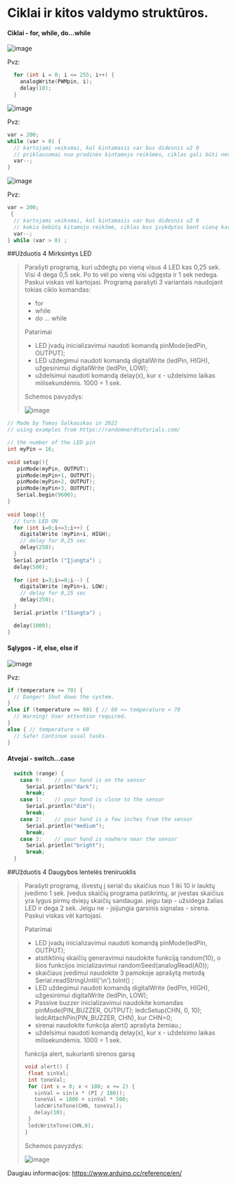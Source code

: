 # Ciklai ir kitos valdymo struktūros. 

#### Ciklai - for, while, do...while

![image](https://user-images.githubusercontent.com/67558835/183753210-35127bf2-3961-4f98-b37a-3b6cc84324db.png)

Pvz:
```C
  for (int i = 0; i <= 255; i++) {
    analogWrite(PWMpin, i);
    delay(10);
  }
```

![image](https://user-images.githubusercontent.com/67558835/183755391-1eb0c69a-6688-4d2f-9682-b0b9be63ee89.png)

Pvz:
```C
var = 200;
while (var > 0) {
  // kartojami veiksmai, kol kintamasis var bus didesnis už 0
  // priklausomai nuo pradinės kintamojo reikšmės, ciklas gali būti nevykdomas nei vieno karto
  var--;
}
```

![image](https://user-images.githubusercontent.com/67558835/183755472-6ba92a7f-581d-4fcb-bffe-53b04b634afe.png)

Pvz:
```C
var = 200;
 {
  // kartojami veiksmai, kol kintamasis var bus didesnis už 0
  // kokia bebūtų kitamojo reikšmė, ciklas bus įvykdytas bent vieną kartą.
  var--;
} while (var > 0) ;
```


##Užduotis 4 Mirksintys LED

>
> Parašyti programą, kuri uždegtų po vieną visus 4 LED kas 0,25 sek. Visi 4 dega 0,5 sek. Po to vėl po vieną visi užgęsta ir 1 sek nedega. 
> Paskui viskas vėl kartojasi. Programą parašyti 3 variantais naudojant tokias ciklo komandas:
>  - for
>  - while
>  - do ... while
>
> Patarimai
>  - LED įvadų inicializavimui naudoti komandą pinMode(ledPin, OUTPUT);
>  - LED uždegimui naudoti komandą digitalWrite (ledPin, HIGH), užgesinimui digitalWrite (ledPin, LOW);
> - uždelsimui naudoti komandą delay(x), kur x - uždelsimo laikas milisekundėmis. 1000 = 1 sek.
> 
>
> Schemos pavyzdys:
>
> ![image](https://user-images.githubusercontent.com/67558835/191341982-967b1239-ce75-437f-86cd-15f8e61c199d.png)
>

```C
// Made by Tomas Šalkauskas in 2022
// using examples from https://randomnerdtutorials.com/

// the number of the LED pin
int myPin = 16;
 
void setup(){
   pinMode(myPin, OUTPUT);
   pinMode(myPin+1, OUTPUT);
   pinMode(myPin+2, OUTPUT);
   pinMode(myPin+3, OUTPUT);
   Serial.begin(9600);
}
 
void loop(){
  // turn LED ON 
  for (int i=0;i<=3;i++) {
    digitalWrite (myPin+i, HIGH);
    // delay for 0,25 sec
    delay(250);
  }
  Serial.println ("Įjungta") ;
  delay(500);
  
  for (int i=3;i>=0;i--) {
    digitalWrite (myPin+i, LOW);
    // delay for 0,25 sec
    delay(250);
  }
  Serial.println ("Išungta") ;

  delay(1000);
}
```

#### Sąlygos - if, else, else if

![image](https://user-images.githubusercontent.com/67558835/183757533-b969239f-e387-43d6-80a4-41ab9a0a39bd.png)

Pvz:
```C
if (temperature >= 70) {
  // Danger! Shut down the system.
}
else if (temperature >= 60) { // 60 <= temperature < 70
  // Warning! User attention required.
}
else { // temperature < 60
  // Safe! Continue usual tasks.
}
```

#### Atvejai - switch...case


```C
  switch (range) {
    case 0:    // your hand is on the sensor
      Serial.println("dark");
      break;
    case 1:    // your hand is close to the sensor
      Serial.println("dim");
      break;
    case 2:    // your hand is a few inches from the sensor
      Serial.println("medium");
      break;
    case 3:    // your hand is nowhere near the sensor
      Serial.println("bright");
      break;
  }
```

##Užduotis 4 Daugybos lentelės treniruoklis

>
> Parašyti programą, išvestų į serial du skaičius nuo 1 iki 10 ir lauktų įvedimo 1 sek.
> Įvedus skaičių programa patikrintų, ar įvestas skaičius yra lygus pirmų dviejų skaičių sandaugai. jeigu taip - užsidega žalias LED ir dega 2 sek. Jeigu ne - įsijungia garsinis signalas - sirena.
> Paskui viskas vėl kartojasi. 
>
> Patarimai
>  - LED įvadų inicializavimui naudoti komandą pinMode(ledPin, OUTPUT);
>  - atsitiktinių skaičių generavimui naudokite funkciją random(10), o šios funkcijos inicializavimui randomSeed(analogRead(A0));
>  - skaičiaus įvedimui naudokite 3 pamokoje aprašytą metodą Serial.readStringUntil('\n').toInt() ;
>  - LED uždegimui naudoti komandą digitalWrite (ledPin, HIGH), užgesinimui digitalWrite (ledPin, LOW);
>  - Passive buzzer inicializavimui naudokite komandas   pinMode(PIN_BUZZER, OUTPUT);  ledcSetup(CHN, 0, 10);  ledcAttachPin(PIN_BUZZER, CHN), kur CHN=0; 
>  - sirenai naudokite funkcija alert() aprašyta žemiau.;
>  - uždelsimui naudoti komandą delay(x), kur x - uždelsimo laikas milisekundėmis. 1000 = 1 sek.
> 
> funkcija alert, sukurianti sirenos garsą
> ```C
> void alert() {
>  float sinVal;       
>  int toneVal;          
>  for (int x = 0; x < 180; x += 2) {
>    sinVal = sin(x * (PI / 180));
>    toneVal = 1800 + sinVal * 500;
>    ledcWriteTone(CHN, toneVal);
>    delay(10);
>  }
>  ledcWriteTone(CHN,0);
> }
> ```
> 
> Schemos pavyzdys:
>
> ![image](https://user-images.githubusercontent.com/67558835/191348044-4c69352b-8568-4891-9eeb-beb0819ef0a9.png)
> 

>


Daugiau informacijos: https://www.arduino.cc/reference/en/
